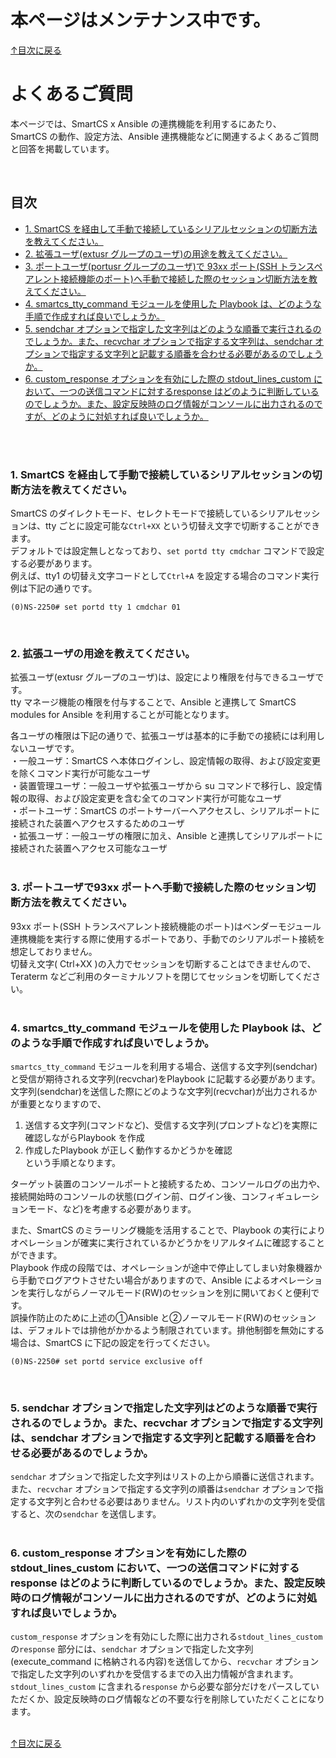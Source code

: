 # 本ページはメンテナンス中です。

[↑目次に戻る](./README.md)
<br>
# よくあるご質問

本ページでは、SmartCS x Ansible の連携機能を利用するにあたり、  
SmartCS の動作、設定方法、Ansible 連携機能などに関連するよくあるご質問と回答を掲載しています。  

<br>

## 目次
- [1. SmartCS を経由して手動で接続しているシリアルセッションの切断方法を教えてください。](./faq.md#1-smartcs-を経由して手動で接続しているシリアルセッションの切断方法を教えてください)
- [2. 拡張ユーザ(extusr グループのユーザ)の用途を教えてください。](./faq.md#2-拡張ユーザの用途を教えてください)
- [3. ポートユーザ(portusr グループのユーザ)で 93xx ポート(SSH トランスペアレント接続機能のポート)へ手動で接続した際のセッション切断方法を教えてください。](./faq.md#3-ポートユーザで93xx-ポートへ手動で接続した際のセッション切断方法を教えてください)
- [4. smartcs_tty_command モジュールを使用した Playbook は、どのような手順で作成すれば良いでしょうか。](./faq.md#4-smartcs_tty_command-モジュールを使用した-Playbook-はどのような手順で作成すれば良いでしょうか)
- [5. sendchar オプションで指定した文字列はどのような順番で実行されるのでしょうか。また、recvchar オプションで指定する文字列は、sendchar オプションで指定する文字列と記載する順番を合わせる必要があるのでしょうか。](./faq.md#5-sendchar-オプションで指定した文字列はどのような順番で実行されるのでしょうかまたrecvchar-オプションで指定する文字列はsendchar-オプションで指定する文字列と記載する順番を合わせる必要があるのでしょうか)
- [6. custom_response オプションを有効にした際の stdout_lines_custom において、一つの送信コマンドに対するresponse はどのように判断しているのでしょうか。また、設定反映時のログ情報がコンソールに出力されるのですが、どのように対処すれば良いでしょうか。](./faq.md#6-custom_response-オプションを有効にした際の-stdout_lines_custom-において一つの送信コマンドに対するresponse-はどのように判断しているのでしょうかまた設定反映時のログ情報がコンソールに出力されるのですがどのように対処すれば良いでしょうか)

<br>
<br>

### 1. SmartCS を経由して手動で接続しているシリアルセッションの切断方法を教えてください。
SmartCS のダイレクトモード、セレクトモードで接続しているシリアルセッションは、tty ごとに設定可能な`Ctrl+XX` という切替え文字で切断することができます。  
デフォルトでは設定無しとなっており、`set portd tty cmdchar` コマンドで設定する必要があります。  
例えば、tty1 の切替え文字コードとして`Ctrl+A` を設定する場合のコマンド実行例は下記の通りです。  
```
(0)NS-2250# set portd tty 1 cmdchar 01
```
<br>

### 2. 拡張ユーザの用途を教えてください。
拡張ユーザ(extusr グループのユーザ)は、設定により権限を付与できるユーザです。  
tty マネージ機能の権限を付与することで、Ansible と連携して SmartCS modules for Ansible を利用することが可能となります。  

各ユーザの権限は下記の通りで、拡張ユーザは基本的に手動での接続には利用しないユーザです。  
・一般ユーザ：SmartCS へ本体ログインし、設定情報の取得、および設定変更を除くコマンド実行が可能なユーザ  
・装置管理ユーザ：一般ユーザや拡張ユーザから su コマンドで移行し、設定情報の取得、および設定変更を含む全てのコマンド実行が可能なユーザ  
・ポートユーザ：SmartCS のポートサーバーへアクセスし、シリアルポートに接続された装置へアクセスするためのユーザ  
・拡張ユーザ：一般ユーザの権限に加え、Ansible と連携してシリアルポートに接続された装置へアクセス可能なユーザ  
<br>

### 3. ポートユーザで93xx ポートへ手動で接続した際のセッション切断方法を教えてください。
93xx ポート(SSH トランスペアレント接続機能のポート)はベンダーモジュール連携機能を実行する際に使用するポートであり、手動でのシリアルポート接続を想定しておりません。  
切替え文字( Ctrl+XX )の入力でセッションを切断することはできませんので、Teraterm などご利用のターミナルソフトを閉じてセッションを切断してください。  
<br>

### 4. smartcs_tty_command モジュールを使用した Playbook は、どのような手順で作成すれば良いでしょうか。
`smartcs_tty_command` モジュールを利用する場合、送信する文字列(sendchar)と受信が期待される文字列(recvchar)をPlaybook に記載する必要があります。  
文字列(sendchar)を送信した際にどのような文字列(recvchar)が出力されるかが重要となりますので、  
1. 送信する文字列(コマンドなど)、受信する文字列(プロンプトなど)を実際に確認しながらPlaybook を作成  
2. 作成したPlaybook が正しく動作するかどうかを確認  
という手順となります。  

ターゲット装置のコンソールポートと接続するため、コンソールログの出力や、接続開始時のコンソールの状態(ログイン前、ログイン後、コンフィギュレーションモード、など)を考慮する必要があります。  

また、SmartCS のミラーリング機能を活用することで、Playbook の実行によりオペレーションが確実に実行されているかどうかをリアルタイムに確認することができます。  
Playbook 作成の段階では、オペレーションが途中で停止してしまい対象機器から手動でログアウトさせたい場合がありますので、Ansible によるオペレーションを実行しながらノーマルモード(RW)のセッションを別に開いておくと便利です。  
誤操作防止のために上述の①Ansible と②ノーマルモード(RW)のセッション は、デフォルトでは排他がかかるよう制限されています。排他制御を無効にする場合は、SmartCS に下記の設定を行ってください。  
```
(0)NS-2250# set portd service exclusive off
```
<br>

### 5. sendchar オプションで指定した文字列はどのような順番で実行されるのでしょうか。また、recvchar オプションで指定する文字列は、sendchar オプションで指定する文字列と記載する順番を合わせる必要があるのでしょうか。
`sendchar` オプションで指定した文字列はリストの上から順番に送信されます。  
また、`recvchar` オプションで指定する文字列の順番は`sendchar` オプションで指定する文字列と合わせる必要はありません。リスト内のいずれかの文字列を受信すると、次の`sendchar` を送信します。  
<br>

### 6. custom_response オプションを有効にした際の stdout_lines_custom において、一つの送信コマンドに対するresponse はどのように判断しているのでしょうか。また、設定反映時のログ情報がコンソールに出力されるのですが、どのように対処すれば良いでしょうか。
`custom_response` オプションを有効にした際に出力される`stdout_lines_custom` の`response` 部分には、`sendchar` オプションで指定した文字列(execute_command に格納される内容)を送信してから、`recvchar` オプションで指定した文字列のいずれかを受信するまでの入出力情報が含まれます。  
`stdout_lines_custom` に含まれる`response` から必要な部分だけをパースしていただくか、設定反映時のログ情報などの不要な行を削除していただくことになります。  
<br>

[↑目次に戻る](./README.md)

